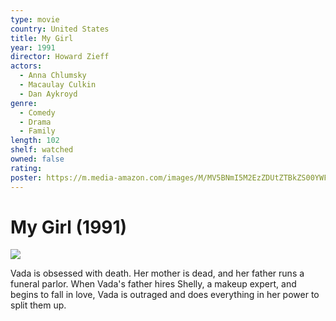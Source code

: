 ```yaml
---
type: movie
country: United States
title: My Girl
year: 1991
director: Howard Zieff
actors:
  - Anna Chlumsky
  - Macaulay Culkin
  - Dan Aykroyd
genre:
  - Comedy
  - Drama
  - Family
length: 102
shelf: watched
owned: false
rating:
poster: https://m.media-amazon.com/images/M/MV5BNmI5M2EzZDUtZTBkZS00YWFmLWFhZTMtNjc3YTllZDBhODQ4XkEyXkFqcGc@._V1_SX300.jpg
---
```


# My Girl (1991)

![](https://m.media-amazon.com/images/M/MV5BNmI5M2EzZDUtZTBkZS00YWFmLWFhZTMtNjc3YTllZDBhODQ4XkEyXkFqcGc@._V1_SX300.jpg)

Vada is obsessed with death. Her mother is dead, and her father runs a funeral parlor. When Vada's father hires Shelly, a makeup expert, and begins to fall in love, Vada is outraged and does everything in her power to split them up.